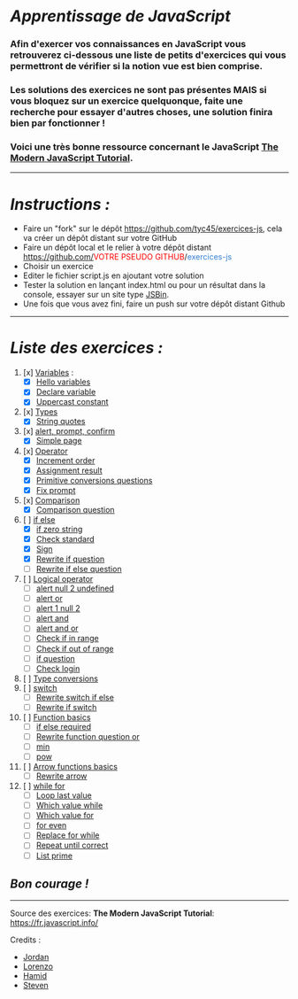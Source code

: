 # _Apprentissage de JavaScript_
### Afin d'exercer vos connaissances en JavaScript vous retrouverez ci-dessous une liste de petits d'exercices qui vous permettront de vérifier si la notion vue est bien comprise.
### Les solutions des exercices ne sont pas présentes **MAIS** si vous bloquez sur un exercice quelquonque, faite une recherche pour essayer d'autres choses, une solution finira bien par fonctionner !
### Voici une très bonne ressource concernant le JavaScript [The Modern JavaScript Tutorial](https://javascript.info/).
___

# _Instructions :_
- Faire un "fork" sur le dépôt  https://github.com/tyc45/exercices-js, cela va créer un dépôt distant sur votre GitHub
- Faire un dépôt local et le relier à votre dépôt distant https://github.com/<span style="color:red">VOTRE PSEUDO GITHUB</span>/<span style="color: rgb(51,127,214)">exercices-js</span>
- Choisir un exercice
- Editer le fichier script.js en ajoutant votre solution
- Tester la solution en lançant index.html ou pour un résultat dans la console, essayer sur un site type [JSBin](https://jsbin.com/?console,output).
- Une fois que vous avez fini, faire un push sur votre dépôt distant Github
___
# _Liste des exercices :_
1. [x] [Variables](01-variables) :
    - [x] [Hello variables](01-variables/1-hello-variables)
    - [x] [Declare variable](01-variables/2-declare-variables)
    - [x] [Uppercast constant](01-variables/3-uppercast-constant)
2. [x] [Types](02-types)
    - [x] [String quotes](02-types/1-string-quotes)
3. [x] [alert, prompt, confirm](03-alert-prompt-confirm/1-simple-page)
    - [x] [Simple page](03-alert-prompt-confirm)
4. [x] [Operator](04-operators)
    - [x] [Increment order](04-operators/1-simple-page)
    - [x] [Assignment result](04-operators/2-assignment-result)
    - [x] [Primitive conversions questions](04-operators/3-primitive-conversions-questions)
    - [x] [Fix prompt](04-operators/4-fix-prompt)
5. [x] [Comparison](05-comparison)
    - [x] [Comparison question](05-comparison/1-comparison-questions)
6. [ ] [if else](06-ifelse)
    - [x] [if zero string](06-ifelse/1-if-zero-string)
    - [x] [Check standard](06-ifelse/2-check-standard)
    - [x] [Sign](06-ifelse/3-sign)
    - [x] [Rewrite if question](06-ifelse/5-rewrite-if-question)
    - [ ] [Rewrite if else question](06-ifelse/6-rewrite-if-else-question)
7. [ ] [Logical operator](07-logical-operators)
    - [ ] [alert null 2 undefined](07-logical-operators/1-alert-null-2-undefined)
    - [ ] [alert or](07-logical-operators/2-alert-or)
    - [ ] [alert 1 null 2](07-logical-operators/3-alert-1-null-2)
    - [ ] [alert and](07-logical-operators/4-alert-and)
    - [ ] [alert and or](07-logical-operators/5-alert-and-or)
    - [ ] [Check if in range](07-logical-operators/6-check-if-in-range)
    - [ ] [Check if out of range](07-logical-operators/7-check-if-out-range)
    - [ ] [if question](07-logical-operators/8-if-question)
    - [ ] [Check login](07-logical-operators/9-check-login)
8. [ ] [Type conversions](08-type-conversions)
9. [ ] [switch](09-switch)
    - [ ] [Rewrite switch if else](09-switch/1-rewrite-switch-if-else)
    - [ ] [Rewrite if switch](09-switch/2-rewrite-if-switch)
10. [ ] [Function basics](10-function-basics)
    - [ ] [if else required](10-function-basics/1-if-else-required)
    - [ ] [Rewrite function question or](10-function-basics/2-rewrite-function-question-or)
    - [ ] [min](10-function-basics/3-min)
    - [ ] [pow](10-function-basics/4-pow)
11. [ ] [Arrow functions basics](11-arrow-functions-basics)
    - [ ] [Rewrite arrow](11-arrow-functions-basics/1-rewrite-arrow)
12. [ ] [while for](12-while-for)
    - [ ] [Loop last value](12-while-for/1-loop-last-value)
    - [ ] [Which value while](12-while-for/2-which-value-while)
    - [ ] [Which value for](12-while-for/3-which-value-for)
    - [ ] [for even](12-while-for/4-for-even)
    - [ ] [Replace for while](12-while-for/5-replace-for-while)
    - [ ] [Repeat until correct](12-while-for/6-repeat-until-correct)
    - [ ] [List prime](12-while-for/7-list-primes)

## _**Bon courage !**_
___

Source des exercices: **The Modern JavaScript Tutorial**: https://fr.javascript.info/

Credits : 
-   [Jordan](https://github.com/tyc45)
-   [Lorenzo](https://github.com/LorenzoLentini)
-   [Hamid](https://github.com/IdurarDev)
-   [Steven](https://github.com/Soyda)
